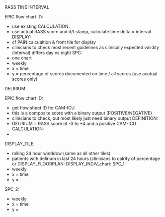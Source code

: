 RASS TINE INTERVAL

EPIC flow chart ID:
- use existing
CALCULATION:
- use actual RASS score and d/t stamp, calculate time delta = interval
DISPLAY:
- cf PAIN calcualtion & front tile for display
- clinicians to check most recent guidelines as clinically expected validity (interval) differs day vs night
SPC:
- one chart
- weekly
- x = time
- y = percentage of scores documented on time / all scores (use acutual scores only)


DELIRIUM

EPIC flow chart ID:
- get flow sheet ID for CAM-ICU
- this is a composite score with a binary output (POSITIVE/NEGATIVE)
- clinicians to check, but most likely just need binary output
DEFINITION:
- DELIRIUM = RASS score of -3 to +4 and a positive CAM-ICU
CALCULATION:
- 
DISPLAY_TILE:
- rolling 24 hour winddow (same as all other tiles)
- patients with delirium in last 24 hours (clinicians to calrify of percentage or 
DISPLAY_FLOORPLAN:
DISPLAY_INDIV_chart:
SPC_1:
- weekly
- x = time
- y = 

SPC_2:
- weekly
- x = time
- y = 
